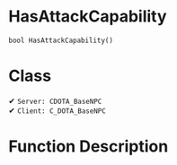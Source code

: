 # HasAttackCapability
```
bool HasAttackCapability()
```
# Class
✔ `Server: CDOTA_BaseNPC`  
✔ `Client: C_DOTA_BaseNPC`  

# Function Description

